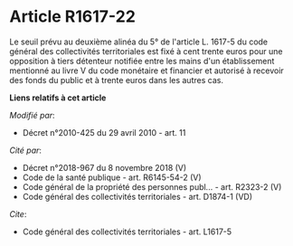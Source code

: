 # Article R1617-22

Le seuil prévu au deuxième alinéa du 5° de l'article L. 1617-5 du code général des collectivités territoriales est fixé à
cent trente euros pour une opposition à tiers détenteur notifiée entre les mains d'un établissement mentionné au livre V du
code monétaire et financier et autorisé à recevoir des fonds du public et à trente euros dans les autres cas.

**Liens relatifs à cet article**

_Modifié par_:

  - Décret n°2010-425 du 29 avril 2010 - art. 11

_Cité par_:

  - Décret n°2018-967 du 8 novembre 2018 (V)
  - Code de la santé publique - art. R6145-54-2 (V)
  - Code général de la propriété des personnes publ... - art. R2323-2 (V)
  - Code général des collectivités territoriales - art. D1874-1 (VD)

_Cite_:

  - Code général des collectivités territoriales - art. L1617-5

